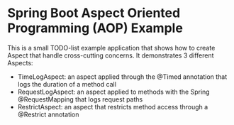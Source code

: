 # Spring Boot Aspect Oriented Programming (AOP) Example

This is a small TODO-list example application that shows how to create Aspect that handle cross-cutting concerns. It demonstrates 3 different Aspects:

* TimeLogAspect: an aspect applied through the @Timed annotation that logs the duration of a method call
* RequestLogAspect: an aspect applied to methods with the Spring @RequestMapping that logs request paths
* RestrictAspect: an aspect that restricts method access through a @Restrict annotation



